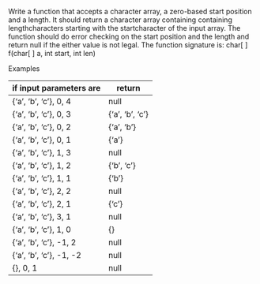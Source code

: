 Write a function that accepts a character array, a zero-based start position and a length. It should return a character array containing containing lengthcharacters starting with the startcharacter of the input array. The function should do error checking on the start position and the length and return null if the either value is not legal.
The function signature is:
char[ ] f(char[ ] a, int start, int len)

Examples

| if input parameters are | return          |
| ----------------------- | --------------- |
| {‘a’, ‘b’, ‘c’}, 0, 4   | null            |
| {‘a’, ‘b’, ‘c’}, 0, 3   | {‘a’, ‘b’, ‘c’} |
| {‘a’, ‘b’, ‘c’}, 0, 2   | {‘a’, ‘b’}      |
| {‘a’, ‘b’, ‘c’}, 0, 1   | {‘a’}           |
| {‘a’, ‘b’, ‘c’}, 1, 3   | null            |
| {‘a’, ‘b’, ‘c’}, 1, 2   | {‘b’, ‘c’}      |
| {‘a’, ‘b’, ‘c’}, 1, 1   | {‘b’}           |
| {‘a’, ‘b’, ‘c’}, 2, 2   | null            |
| {‘a’, ‘b’, ‘c’}, 2, 1   | {‘c’}           |
| {‘a’, ‘b’, ‘c’}, 3, 1   | null            |
| {‘a’, ‘b’, ‘c’}, 1, 0   | {}              |
| {‘a’, ‘b’, ‘c’}, -1, 2  | null            |
| {‘a’, ‘b’, ‘c’}, -1, -2 | null            |
| {}, 0, 1                | null            |
